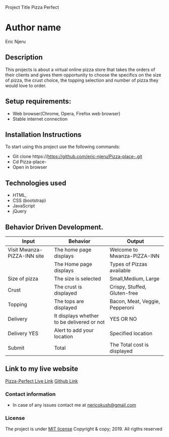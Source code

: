  Project Title
 Pizza Perfect

# Author name
 Eric Njeru

## Description
This projects is about a virtual online pizza store that takes the orders of their clients and gives them opportunity to choose the specifics on the size of pizza, the crust choice, the topping selection and number of pizza they would love to order.

## Setup requirements:
* Web browser(Chrome, Opera, Firefox web browser)
* Stable internet connection

## Installation Instructions
To start using this project use the following commands:
* Git clone https://https://github.com/eric-njeru/Pizza-place-.git
* Cd Pizza-place-
* Open in browser

## Technologies used
* HTML,
* CSS (bootstrap)
* JavaScript
* jQuery

## Behavior Driven Development.

| Input | Behavior | Output        |
| ---------------------- | ----------------------------- | ---------------------- |
| Visit Mwanza-PIZZA-INN site | The home page displays | Welcome to Mwanza-PIZZA-INN |        
|  | The Home page displays  | Types of Pizzas available |
| Size of pizza | The size is selected | Small,Medium, Large |
| Crust | The crust is displayed | Crispy, Stuffed, Gluten-free |
| Topping | The tops are displayed | Bacon, Meat, Veggie, Pepperoni |
| Delivery | It displays whether to be delivered or not | YES OR NO |
| Delivery YES | Alert to add your location | Specified location |
| Submit | Total | The Total cost is displayed |


## Link to my live website 
[Pizza-Perfect Live Link](https://eric-njeru.github.io/Pizza-place-/)
[Github Link](https://https://github.com/eric-njeru/Pizza-place-.git)

### Contact information
* In case of any issues contact me at nericokush@gmail.com

### License
The project is under [MIT license](c)
Copyright & copy; 2019. All rigths reserved
